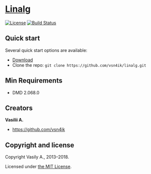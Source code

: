# [Linalg](https://vsn4ik.github.io/linalg/)

[![License](https://img.shields.io/badge/license-MIT-blue.svg)](LICENSE)
[![Build Status](https://travis-ci.org/vsn4ik/linalg.svg)](https://travis-ci.org/vsn4ik/linalg)


## Quick start

Several quick start options are available:

* [Download](https://github.com/vsn4ik/linalg/archive/master.zip "Download Linalg")
* Clone the repo: `git clone https://github.com/vsn4ik/linalg.git`


## Min Requirements

* DMD 2.068.0


## Creators

**Vasilii A.**

* <https://github.com/vsn4ik>


## Copyright and license

Copyright Vasily A., 2013&ndash;2018.

Licensed under [the MIT License](LICENSE).
